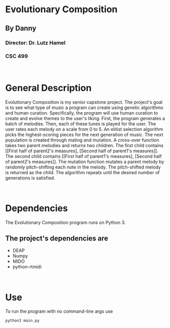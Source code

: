 # Evolutionary Composition
## By Danny
### Director: Dr. Lutz Hamel
### CSC 499

<br>

# General Description
Evolutionary Composition is my senior capstone project. 
The project's goal is to see what type of music a program can create using genetic algorithms and human curation.
Specifically, the program will use human curation to create and evolve themes to the user's liking. 
First, the program generates a batch of melodies. 
Then, each of these tunes is played for the user. The user rates each melody on a scale from 0 to 5. 
An elitist selection algorithm picks the highest-scoring pieces for the next generation of music. 
The next population is created through mating and mutation.
A cross-over function takes two parent melodies and returns two children. 
The first child contains [[First half of parent2's measures], [Second half of parent1's measures]].
The second child contains [[First half of parent1's measures], [Second half of parent2's measures]].
The mutation function mutates a parent melody by randomly pitch-shifting each note in the melody. The pitch-shifted melody is returned as the child.
The algorithm repeats until the desired number of generations is satisfied.

<br>

# Dependencies
The Evolutionary Composition program runs on Python 3.
## The project's dependencies are
- DEAP
- Numpy
- MIDO
- python-rtmidi

<br>

# Use

To run the program with no command-line args use

```
python3 main.py
```


